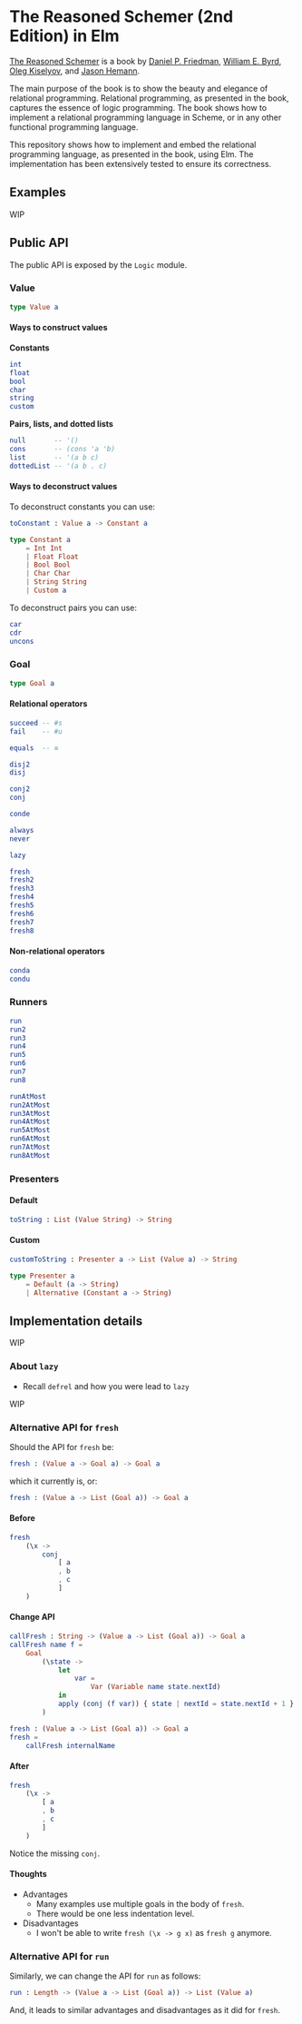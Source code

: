 # The Reasoned Schemer (2nd Edition) in Elm

[The Reasoned Schemer](https://mitpressbookstore.mit.edu/book/9780262535519) is a book by [Daniel P. Friedman](https://en.wikipedia.org/wiki/Daniel_P._Friedman), [William E. Byrd](http://webyrd.net/), [Oleg Kiselyov](https://okmij.org/ftp/), and [Jason Hemann](https://scholar.google.com/citations?user=SePR8OkAAAAJ&hl=en).

The main purpose of the book is to show the beauty and elegance of relational programming. Relational programming, as presented in the book, captures the essence of logic programming. The book shows how to implement a relational programming language in Scheme, or in any other functional programming language.

This repository shows how to implement and embed the relational programming language, as presented in the book, using Elm. The implementation has been extensively tested to ensure its correctness.

## Examples

WIP

## Public API

The public API is exposed by the `Logic` module.

### Value

```elm
type Value a
```

#### Ways to construct values

**Constants**

```elm
int
float
bool
char
string
custom
```

**Pairs, lists, and dotted lists**

```elm
null       -- '()
cons       -- (cons 'a 'b)
list       -- '(a b c)
dottedList -- '(a b . c)
```

#### Ways to deconstruct values

To deconstruct constants you can use:

```elm
toConstant : Value a -> Constant a

type Constant a
    = Int Int
    | Float Float
    | Bool Bool
    | Char Char
    | String String
    | Custom a
```

To deconstruct pairs you can use:

```elm
car
cdr
uncons
```

### Goal

```elm
type Goal a
```

#### Relational operators

```elm
succeed -- #s
fail    -- #u

equals  -- ≡

disj2
disj

conj2
conj

conde

always
never

lazy

fresh
fresh2
fresh3
fresh4
fresh5
fresh6
fresh7
fresh8
```

#### Non-relational operators

```elm
conda
condu
```

### Runners

```elm
run
run2
run3
run4
run5
run6
run7
run8

runAtMost
run2AtMost
run3AtMost
run4AtMost
run5AtMost
run6AtMost
run7AtMost
run8AtMost
```

### Presenters

#### Default

```elm
toString : List (Value String) -> String
```

#### Custom

```elm
customToString : Presenter a -> List (Value a) -> String

type Presenter a
    = Default (a -> String)
    | Alternative (Constant a -> String)
```

## Implementation details

WIP

### About `lazy`

- Recall `defrel` and how you were lead to `lazy`

WIP

### Alternative API for `fresh`

Should the API for `fresh` be:

```elm
fresh : (Value a -> Goal a) -> Goal a
```

which it currently is, or:

```elm
fresh : (Value a -> List (Goal a)) -> Goal a
```

#### Before

```elm
fresh
    (\x ->
        conj
            [ a
            , b
            , c
            ]
    )
```

#### Change API

```elm
callFresh : String -> (Value a -> List (Goal a)) -> Goal a
callFresh name f =
    Goal
        (\state ->
            let
                var =
                    Var (Variable name state.nextId)
            in
            apply (conj (f var)) { state | nextId = state.nextId + 1 }
        )

fresh : (Value a -> List (Goal a)) -> Goal a
fresh =
    callFresh internalName
```

#### After

```elm
fresh
    (\x ->
        [ a
        , b
        , c
        ]
    )
```

Notice the missing `conj`.

#### Thoughts

- Advantages
  - Many examples use multiple goals in the body of `fresh`.
  - There would be one less indentation level.
- Disadvantages
  - I won't be able to write `fresh (\x -> g x)` as `fresh g` anymore.

### Alternative API for `run`

Similarly, we can change the API for `run` as follows:

```elm
run : Length -> (Value a -> List (Goal a)) -> List (Value a)
```

And, it leads to similar advantages and disadvantages as it did for `fresh`.
